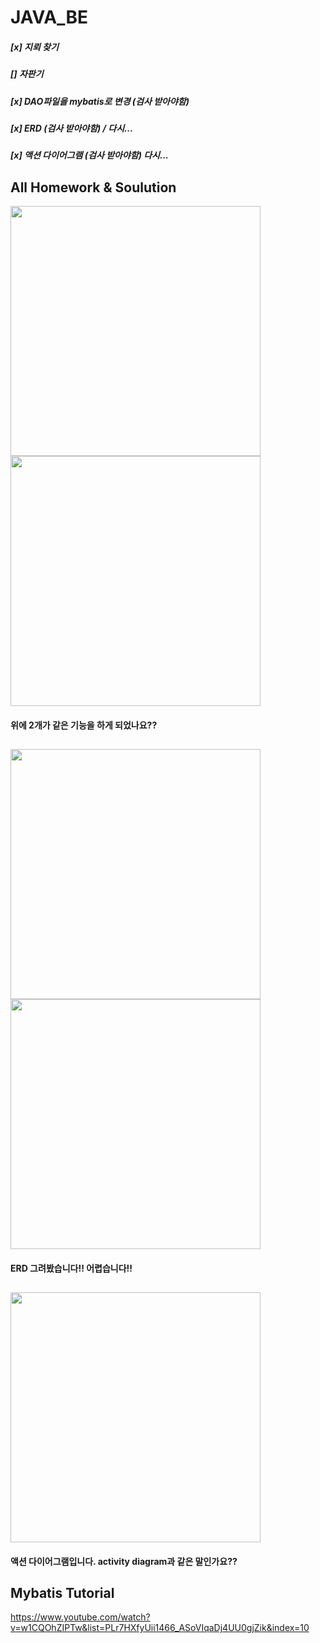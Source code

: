 # JAVA_BE

##### [x] 지뢰 찾기 
##### [] 자판기 
##### [x] DAO파일을 mybatis로 변경 (검사 받아야함)
##### [x] ERD (검사 받아야함) / 다시...
##### [x] 액션 다이어그램 (검사 받아야함) 다시...

## All Homework & Soulution

<div>
<img src = "https://user-images.githubusercontent.com/45477679/64110298-b6724a80-cdbc-11e9-93ae-04208e265c13.png" width = "400" />
<img src = "https://user-images.githubusercontent.com/45477679/64110300-b83c0e00-cdbc-11e9-93e6-85cbad9daf8f.png" width = "400" />
</div>

#### 위에 2개가 같은 기능을 하게 되었나요??
##

<div>
 <img src = "https://user-images.githubusercontent.com/45477679/64772642-ea532a00-d58b-11e9-9b38-7c9805a4712b.png" width = "400" />
<img src = "https://user-images.githubusercontent.com/45477679/64684596-5f592d80-d4c0-11e9-9b0c-5955cc5d32cd.png" width = "400" />
</div>

#### ERD 그려봤습니다!! 어렵습니다!!
##

<div>
 <img src = "https://user-images.githubusercontent.com/45477679/64402891-64c60a80-d0b1-11e9-89b0-dc77f71ce24c.png" width = "400" />
</div>

#### 액션 다이어그램입니다. activity diagram과 같은 말인가요??

## Mybatis Tutorial

https://www.youtube.com/watch?v=w1CQOhZIPTw&list=PLr7HXfyUii1466_ASoVIqaDj4UU0gjZik&index=10


